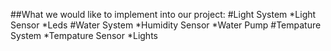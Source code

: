 ##What we would like to implement into our project:
#Light System
*Light Sensor
*Leds
#Water System
*Humidity Sensor
*Water Pump
#Tempature System
*Tempature Sensor
*Lights
